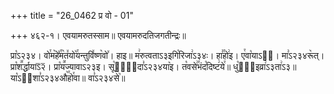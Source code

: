 +++
title = "26_0462 प्र वो - 01"

+++
४६२-१। एवयामरुतस्साम॥ एवयामरुदतिजगतीन्द्रः॥

प्रा꣡ऽ२३४। वो꣯म꣥हे꣤꣯म꣥त꣤यो꣥꣯यन्तुवि꣤ष्ण꣥वो꣤। हाइ॥ म꣢रुत्वताऽ३इगि꣡रिजा꣢ऽ३४ः। हा꣣꣯हो꣢इ। ए꣯वा꣡याऽ२᳐। मा꣣ऽ२३४रू꣥त्। प्रा꣡श꣪र्द्धायाऽ᳒२᳒। प्रा꣡य꣪ज्यावाऽ२३इ। सू꣡खा꣢᳐दा꣣ऽ२३४या꣥इ। त꣡वसे꣢꣯भंद꣡दिष्ट꣢ये꣯॥ धु꣡ना᳐इव्रा꣢ऽ३ता꣢ऽ३॥ या꣡ऽ२᳐शा꣣ऽ२३४औ꣥꣯हो꣯वा॥ वा꣣ऽ२३४से꣥॥